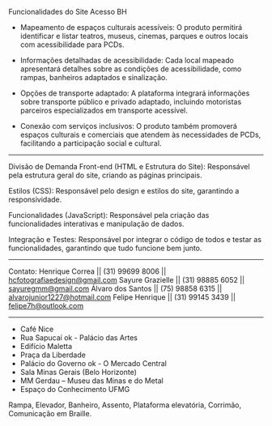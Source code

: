 Funcionalidades do Site Acesso BH

- Mapeamento de espaços culturais acessíveis: O produto permitirá identificar e listar teatros, museus, cinemas, parques e outros locais com acessibilidade para PCDs.

- Informações detalhadas de acessibilidade: Cada local mapeado apresentará detalhes sobre as condições de acessibilidade, como rampas, banheiros adaptados e sinalização.

- Opções de transporte adaptado: A plataforma integrará informações sobre transporte público e privado adaptado, incluindo motoristas parceiros especializados em transporte acessível.

- Conexão com serviços inclusivos: O produto também promoverá espaços culturais e comerciais que atendem às necessidades de PCDs, facilitando a participação social e cultural.

---

Divisão de Demanda
Front-end (HTML e Estrutura do Site): Responsável pela estrutura geral do site, criando as páginas principais.

Estilos (CSS): Responsável pelo design e estilos do site, garantindo a responsividade.

Funcionalidades (JavaScript): Responsável pela criação das funcionalidades interativas e manipulação de dados.

Integração e Testes: Responsável por integrar o código de todos e testar as funcionalidades, garantindo que tudo funcione bem junto.

---

Contato:
Henrique Correa || (31) 99699 8006 || hcfotografiaedesign@gmail.com
Sayure Grazielle || (31) 98885 6052 || sayuregmm@gmail.com
Álvaro dos Santos || (75) 98858 6315 || alvarojunior1227@hotmail.com
Felipe Henrique || (31) 99145 3439 || felipe7h@outlook.com

---

- Café Nice
- Rua Sapucaí
ok - Palácio das Artes
- Edifício Maletta
- Praça da Liberdade
- Palácio do Governo
ok - O Mercado Central
- Sala Minas Gerais (Belo Horizonte)
- MM Gerdau – Museu das Minas e do Metal
- Espaço do Conhecimento UFMG


Rampa, Elevador, Banheiro, Assento, Plataforma elevatória, Corrimão, Comunicação em Braille.


